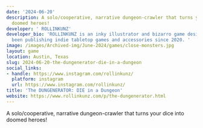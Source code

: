 ```yaml
---
date: '2024-06-20'
description: A solo/cooperative, narrative dungeon-crawler that turns your dice into
  doomed heroes!
developer: ' ROLLINKUNZ'
developer_bio: 'ROLLINKUNZ is an inky illustrator and bizarro game designer who''s
  been publishing indie tabletop games and accessories since 2020. '
image: /images/Archived-img/June-2024/games/close-monsters.jpg
layout: game
location: Austin, Texas
slug: 2024-06-20-the-dungenerator-die-in-a-dungeon
social_links:
- handle: https://www.instagram.com/rollinkunz/
  platform: instagram
  url: https://www.instagram.com/rollinkunz/
title: 'The DUNGENERATOR: DIE in a Dungeon'
website: https://www.rollinkunz.com/p/the-dungenerator.html
---
```


A solo/cooperative, narrative dungeon-crawler that turns your dice into doomed heroes!